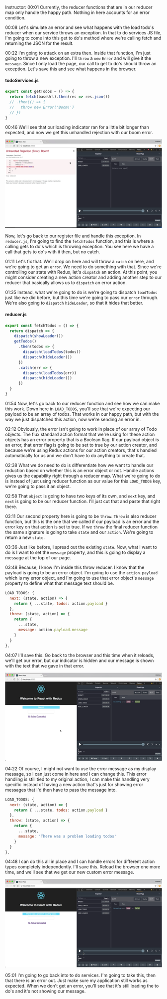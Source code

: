 Instructor: 00:01 Currently, the reducer functions that are in our reducer map only handle the happy path. Nothing in here accounts for an error condition.

00:08 Let's simulate an error and see what happens with the load todo's reducer when our service throws an exception. In that to do services JS file, I'm going to come into this get to do's method where we're calling fetch and returning the JSON for the result.

00:22 I'm going to attack on an extra then. Inside that function, I'm just going to throw a new exception. I'll `throw` a `new` `Error` and will give it the `message`. Since I only load the page, our call to get to do's should throw an exception. Let's save this and see what happens in the browser.

#### todoServices.js
```javascript
export const getTodos = () => {
  return fetch(baseUrl).then(res => res.json())
  // .then(() => {
  //   throw new Error('Boom!')
  // })
}
```

00:46 We'll see that our loading indicator ran for a little bit longer than expected, and now we get this unhandled rejection with our boom error. 

![error boom](../images/redux-handle-error-conditions-in-a-reducer-using-redux-actions-error-boom.png)

Now, let's go back to our register file and handle this exception. In `reducer.js`, I'm going to find the `fetchTodos` function, and this is where a calling gets to do's which is throwing exception. You see here we have a call that gets to do's with it then, but no catch.

01:11 Let's fix that. We'll drop on here and will throw a `catch` on here, and we're going to get an `error`. We need to do something with that. Since we're controlling our state with Redux, let's `dispatch` an action. At this point, you might consider creating a new action creator and adding another step to our reducer that basically allows us to `dispatch` an error action.

01:35 Instead, what we're going to do is we're going to dispatch `loadTodos` just like we did before, but this time we're going to pass our `error` through. We're also going to `dispatch` `hideLoader`, so that it hides that better.

#### reducer.js
```javascript
export const fetchTodos = () => {
  return dispatch => {
    dispatch(showLoader())
    getTodos()
      .then(todos => {
        dispatch(loadTodos(todos))
        dispatch(hideLoader())
      })
      .catch(err => {
        dispatch(loadTodos(err))
        dispatch(hideLoader())
      })
  }
}
```

01:54 Now, let's go back to our reducer function and see how we can make this work. Down here in `LOAD_TODOS`, you'll see that we're expecting our payload to be an array of todos. That works in our happy path, but with the way we just dispatched this action, now we're sending an error in.

02:12 Obviously, the error isn't going to work in place of our array of Todo objects. The flux standard action format that we're using for these action objects has an error property that is a Boolean flag. If our payload object is an error, that error flag is going to be set to true by our action creator, and because we're using Redux actions for our action creators, that's handled automatically for us and we don't have to do anything to create that.

02:38 What we do need to do is differentiate how we want to handle our reduction based on whether this is an error object or not. Handle actions gives us the capability right through a reducer map. What we're going to do is instead of just using reducer function as our value for this `LOAD_TODOS` key, we're going to pass it an object.

02:58 That `object` is going to have two keys of its own, and `next` key, and `next` is going to be our reducer function. I'll just cut that and paste that right there.

03:11 Our second property here is going to be `throw`. `Throw` is also reducer function, but this is the one that we called if our payload is an error and the error key on that action is set to true. If we `throw` the final reducer function the same signature is going to take `state` and our `action`. We're going to return a new `state`.

03:36 Just like before, I spread out the existing `state`. Now, what I want to do is I want to set the `message` property, and this is going to display a message at the top of our page.

03:48 Because, I know I'm inside this throw reducer. I know that the payload is going to be an error object. I'm going to use the `action.payload` which is my error object, and I'm going to use that error object's `message` property to define what that message text should be.

```javascript
LOAD_TODOS: {
  next: (state, action) => {
    return { ...state, todos: action.payload }
  },
  throw: (state, action) => {
    return {
      ...state,
      message: action.payload.message
    }
  }
},
```

04:07 I'll save this. Go back to the browser and this time when it reloads, we'll get our error, but our indicator is hidden and our message is shown with the text that we gave in that error.

![error](../images/redux-handle-error-conditions-in-a-reducer-using-redux-actions-error.png)

04:22 Of course, I might not want to use the error message as my display message, so I can just come in here and I can change this. This error handling is still tied to my original action, I can make this handling very specific instead of having a new action that's just for showing error messages that I'd then have to pass the message into.

```javascript
LOAD_TODOS: {
  next: (state, action) => {
    return { ...state, todos: action.payload }
  },
  throw: (state, action) => {
    return {
      ...state,
      message: 'There was a problem loading todos'
    }
  }
},
```

04:48 I can do this all in place and I can handle errors for different action types completely independently. I'll save this. Reload the browser one more time, and we'll see that we get our new custom error message.

![new message](../images/redux-handle-error-conditions-in-a-reducer-using-redux-actions-error-new-message.png)

05:01 I'm going to go back into to do services. I'm going to take this, then that there is an error out. Just make sure my application still works as expected. When we don't get an error, you'll see that it's still loading the to do's and it's not showing our message.